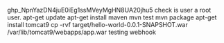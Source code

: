 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
check is user a root user.
apt-get update
apt-get install maven
mvn test
mvn package
apt-get install tomcat9
cp -rvf target/hello-world-0.0.1-SNAPSHOT.war /var/lib/tomcat9/webapps/app.war
testing webhook
